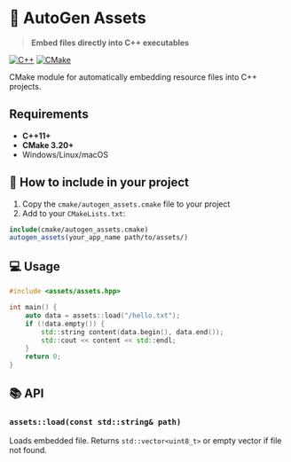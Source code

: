 # 🚀 AutoGen Assets

> **Embed files directly into C++ executables**

[![C++](https://img.shields.io/badge/C%2B%2B-11%2B-blue.svg)](https://en.cppreference.com/)
[![CMake](https://img.shields.io/badge/CMake-3.20%2B-green.svg)](https://cmake.org/)

CMake module for automatically embedding resource files into C++ projects.

##  Requirements

- **C++11+**
- **CMake 3.20+**  
- Windows/Linux/macOS

## 🔧 How to include in your project

1. Copy the `cmake/autogen_assets.cmake` file to your project
2. Add to your `CMakeLists.txt`:

```cmake
include(cmake/autogen_assets.cmake)
autogen_assets(your_app_name path/to/assets/)
```

## 💻 Usage

```cpp
#include <assets/assets.hpp>

int main() {
    auto data = assets::load("/hello.txt");
    if (!data.empty()) {
        std::string content(data.begin(), data.end());
        std::cout << content << std::endl;
    }
    return 0;
}
```

## 📚 API

### `assets::load(const std::string& path)`
Loads embedded file. Returns `std::vector<uint8_t>` or empty vector if file not found.
